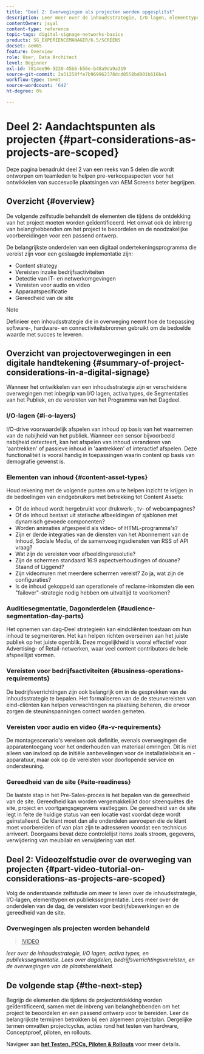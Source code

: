 ```yaml
---
title: "Deel 2: Overwegingen als projecten worden opgesplitst"
description: Leer meer over de inhoudsstrategie, I/O-lagen, elementtypen en publiekssegmentatie in AEM Screens. Lees meer over de onderdelen van de dag, de vereisten voor bedrijfsbewerkingen en de gereedheid van de site.
contentOwner: jsyal
content-type: reference
topic-tags: digital-signage-networks-basics
products: SG_EXPERIENCEMANAGER/6.5/SCREENS
docset: aem65
feature: Overview
role: User, Data Architect
level: Beginner
exl-id: 7814ee96-9220-45b6-b56e-b48a9da9a319
source-git-commit: 2a51258ffe7b969962378dcd0558bd001b616ba1
workflow-type: tm+mt
source-wordcount: '642'
ht-degree: 0%

---
```


# Deel 2: Aandachtspunten als projecten {#part-considerations-as-projects-are-scoped}

Deze pagina benadrukt deel 2 van een reeks van 5 delen die wordt ontworpen om teamleden te helpen pre-verkoopaspecten voor het ontwikkelen van succesvolle plaatsingen van AEM Screens beter begrijpen.

## Overzicht {#overview}

De volgende zelfstudie behandelt de elementen die tijdens de ontdekking van het project moeten worden geïdentificeerd. Het omvat ook de inbreng van belanghebbenden om het project te beoordelen en de noodzakelijke voorbereidingen voor een passend ontwerp.

De belangrijkste onderdelen van een digitaal ondertekeningsprogramma die vereist zijn voor een geslaagde implementatie zijn:

* Content strategy
* Vereisten inzake bedrijfsactiviteiten
* Detectie van IT- en netwerkomgevingen
* Vereisten voor audio en video
* Apparaatspecificatie
* Gereedheid van de site

>[!NOTE]
>
>Definieer een inhoudsstrategie die in overweging neemt hoe de toepassing software-, hardware- en connectiviteitsbronnen gebruikt om de bedoelde waarde met succes te leveren.

## Overzicht van projectoverwegingen in een digitale handtekening {#summary-of-project-considerations-in-a-digital-signage}

Wanneer het ontwikkelen van een inhoudsstrategie zijn er verscheidene overwegingen met inbegrip van I/O lagen, activa types, de Segmentaties van het Publiek, en de vereisten van het Programma van het Dagdeel.

### I/O-lagen {#i-o-layers}

I/O-drive voorwaardelijk afspelen van inhoud op basis van het waarnemen van de nabijheid van het publiek. Wanneer een sensor bijvoorbeeld nabijheid detecteert, kan het afspelen van inhoud veranderen van &#39;aantrekken&#39; of passieve inhoud in &#39;aantrekken&#39; of interactief afspelen. Deze functionaliteit is vooral handig in toepassingen waarin content op basis van demografie gewenst is.

### Elementen van inhoud {#content-asset-types}

Houd rekening met de volgende punten om u te helpen inzicht te krijgen in de bedoelingen van eindgebruikers met betrekking tot Content Assets:

* Of de inhoud wordt hergebruikt voor drukwerk-, tv- of webcampagnes?
* Of de inhoud bestaat uit statische afbeeldingen of sjablonen met dynamisch gevoede componenten?
* Worden animaties afgespeeld als video- of HTML-programma&#39;s?
* Zijn er derde integraties van de diensten van het Abonnement van de Inhoud, Sociale Media, of de samenvoegingsdiensten van RSS of API vraag?
* Wat zijn de vereisten voor afbeeldingsresolutie?
* Zijn de schermen standaard 16:9 aspectverhoudingen of douane? Staand of Liggend?
* Zijn videomuren met meerdere schermen vereist? Zo ja, wat zijn de configuraties?
* Is de inhoud gekoppeld aan operationele of reclame-inkomsten die een &quot;failover&quot;-strategie nodig hebben om uitvaltijd te voorkomen?

### Auditiesegmentatie, Dagonderdelen {#audience-segmentation-day-parts}

Het opnemen van dag-Deel strategieën kan eindcliënten toestaan om hun inhoud te segmenteren. Het kan helpen richten overseinen aan het juiste publiek op het juiste ogenblik. Deze mogelijkheid is vooral effectief voor Advertising- of Retail-netwerken, waar veel content contributors de hele afspeellijst vormen.

### Vereisten voor bedrijfsactiviteiten {#business-operations-requirements}

De bedrijfsverrichtingen zijn ook belangrijk om in de gesprekken van de inhoudsstrategie te bepalen. Het formaliseren van de de steunvereisten van eind-cliënten kan helpen verwachtingen na plaatsing beheren, die ervoor zorgen de steuninspanningen correct worden gemeten.

### Vereisten voor audio en video {#a-v-requirements}

De montagescenario&#39;s vereisen ook definitie, evenals overwegingen die apparatentoegang voor het onderhouden van materiaal omringen. Dit is niet alleen van invloed op de initiële aanbevelingen voor de installatielabels en -apparatuur, maar ook op de vereisten voor doorlopende service en ondersteuning.

### Gereedheid van de site {#site-readiness}

De laatste stap in het Pre-Sales-proces is het bepalen van de gereedheid van de site. Gereedheid kan worden vergemakkelijkt door siteenquêtes die site, project en voortgangsgegevens vastleggen. De gereedheid van de site legt in feite de huidige status van een locatie vast voordat deze wordt geïnstalleerd. De klant moet dan alle onderdelen aanroepen die de klant moet voorbereiden of van plan zijn te adresseren voordat een technicus arriveert. Doorgaans bevat deze controlelijst items zoals stroom, gegevens, verwijdering van meubilair en verwijdering van stof.

## Deel 2: Videozelfstudie over de overweging van projecten {#part-video-tutorial-on-considerations-as-projects-are-scoped}

Volg de onderstaande zelfstudie om meer te leren over de inhoudsstrategie, I/O-lagen, elementtypen en publiekssegmentatie. Lees meer over de onderdelen van de dag, de vereisten voor bedrijfsbewerkingen en de gereedheid van de site.

### Overwegingen als projecten worden behandeld

>[!VIDEO](https://video.tv.adobe.com/v/28380)

*leer over de inhoudsstrategie, I/O lagen, activa types, en publiekssegmentatie. Lees over dagdelen, bedrijfsverrichtingsvereisten, en de overwegingen van de plaatsbereidheid.*

## De volgende stap {#the-next-step}

Begrijp de elementen die tijdens de projectontdekking worden geïdentificeerd, samen met de inbreng van belanghebbenden om het project te beoordelen en een passend ontwerp voor te bereiden. Leer de belangrijkste termijnen betrokken bij een algemeen projectplan. Dergelijke termen omvatten projectcyclus, acties rond het testen van hardware, Conceptproef, piloten, en rollouts.

Navigeer aan **[het Testen, POCs, Piloten &amp; Rollouts](testing-pocs-pilots-rollouts.md)** voor meer details.
